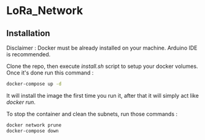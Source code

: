 # LoRa_Network

## Installation 

Disclaimer : Docker must be already installed on your machine. Arduino IDE is recommended.

Clone the repo, then execute *install.sh* script to setup your docker volumes.
Once it's done run this command : 
```bash
docker-compose up -d 
```
It will install the image the first time you run it, after that it will simply act like *docker run*.

To stop the container and clean the subnets, run those commands : 
```bash
docker network prune
docker-compose down
```
